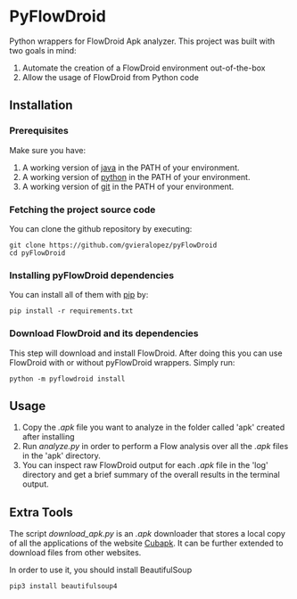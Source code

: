# PyFlowDroid

Python wrappers for FlowDroid Apk analyzer. This project was built with two goals in mind:

1. Automate the creation of a FlowDroid environment out-of-the-box
2. Allow the usage of FlowDroid from Python code 

## Installation

### Prerequisites 

Make sure you have:

1. A working version of [java](https://www.java.com/en/download/help/download_options.html) in the PATH of your environment.
2. A working version of [python](https://www.python.org/downloads/) in the PATH of your environment.
3. A working version of [git](https://git-scm.com/downloads) in the PATH of your environment.

### Fetching the project source code

You can clone the github repository by executing:

```
git clone https://github.com/gvieralopez/pyFlowDroid
cd pyFlowDroid
```

### Installing pyFlowDroid dependencies

You can install all of them with [pip](https://pip.pypa.io/en/stable/installation/) by:

```
pip install -r requirements.txt
```
### Download FlowDroid and its dependencies

This step will download and install FlowDroid. After doing this you can use FlowDroid with or without pyFlowDroid wrappers.
Simply run:

```
python -m pyflowdroid install
```

## Usage

1. Copy the *.apk* file you want to analyze in the folder called 'apk' created after installing
2. Run *analyze.py* in order to perform a Flow analysis over all the *.apk* files in the 'apk' directory.
3. You can inspect raw FlowDroid output for each *.apk* file in the 'log' directory and get a brief summary of the overall results in the terminal output.

## Extra Tools

The script *download_apk.py* is an *.apk* downloader that stores a local copy of all the applications of the website [Cubapk](https://cubapk.com/). It can be further extended to download files from other websites.

In order to use it, you should install BeautifulSoup 
```
pip3 install beautifulsoup4
```

